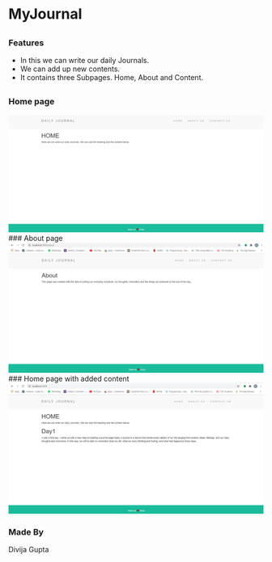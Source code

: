 # MyJournal
##
### Features
 - In this we can write our daily Journals.
 - We can add up new contents.
 - It contains three Subpages. Home, About and Content.
##
### Home page
<img width="1000" position="relative" src="home.png" /> 
### About page
<img width="1000" position="relative" src="about.png" /> 
### Home page with added content
<img width="1000" position="relative" src="added-content.png" /> 

### Made By
 Divija Gupta

